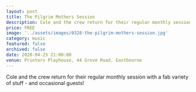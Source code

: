 ```yaml
---
layout: post
title: The Pilgrim Mothers Session
description: Cole and the crew return for their regular monthly session with a fab variety of stuff - and occasional guests!
price: FREE
image: '../assets/images/0328-the-pilgrim-mothers-session.jpg'
category: music
featured: false
archived: false
date: 2020-04-25 21:00:00
venue: Printers Playhouse, 44 Grove Road, Eastbourne
---
```


Cole and the crew return for their regular monthly session with a fab variety of stuff - and occasional guests!